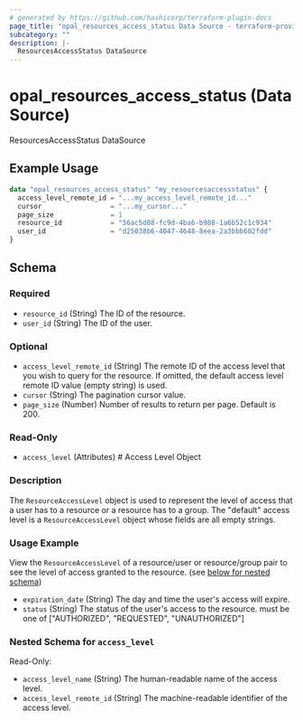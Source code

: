 ```yaml
---
# generated by https://github.com/hashicorp/terraform-plugin-docs
page_title: "opal_resources_access_status Data Source - terraform-provider-opal"
subcategory: ""
description: |-
  ResourcesAccessStatus DataSource
---
```


# opal_resources_access_status (Data Source)

ResourcesAccessStatus DataSource

## Example Usage

```terraform
data "opal_resources_access_status" "my_resourcesaccessstatus" {
  access_level_remote_id = "...my_access_level_remote_id..."
  cursor                 = "...my_cursor..."
  page_size              = 1
  resource_id            = "56ac5d88-fc9d-4ba6-b988-1a6b52c1c934"
  user_id                = "d25038b6-4047-4648-8eea-2a3bbb602fdd"
}
```

<!-- schema generated by tfplugindocs -->
## Schema

### Required

- `resource_id` (String) The ID of the resource.
- `user_id` (String) The ID of the user.

### Optional

- `access_level_remote_id` (String) The remote ID of the access level that you wish to query for the resource. If omitted, the default access level remote ID value (empty string) is used.
- `cursor` (String) The pagination cursor value.
- `page_size` (Number) Number of results to return per page. Default is 200.

### Read-Only

- `access_level` (Attributes) # Access Level Object
### Description
The `ResourceAccessLevel` object is used to represent the level of access that a user has to a resource or a resource has to a group. The "default" access
level is a `ResourceAccessLevel` object whose fields are all empty strings.

### Usage Example
View the `ResourceAccessLevel` of a resource/user or resource/group pair to see the level of access granted to the resource. (see [below for nested schema](#nestedatt--access_level))
- `expiration_date` (String) The day and time the user's access will expire.
- `status` (String) The status of the user's access to the resource. must be one of ["AUTHORIZED", "REQUESTED", "UNAUTHORIZED"]

<a id="nestedatt--access_level"></a>
### Nested Schema for `access_level`

Read-Only:

- `access_level_name` (String) The human-readable name of the access level.
- `access_level_remote_id` (String) The machine-readable identifier of the access level.


